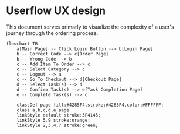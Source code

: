 # Userflow UX design

This document serves primarly to visualize the complexity of a user's journey through the ordering process.

```mermaid
flowchart TB
    a[Main Page] -- Click Login Button --> b[Login Page]
    b -- Correct Code --> c[Order Page]
    b -- Wrong Code --> b
    c -- Add Item To Order --> c
    c -- Select Category --> c
    c -- Logout --> a
    c -- Go To Checkout --> d[Checkout Page]
    d -- Select Task(s) --> d
    d -- Confirm Task(s) --> e[Task Completion Page]
    e -- Complete Task(s) --> c

    classDef page fill:#4285F4,stroke:#4285F4,color:#FFFFFF;
    class a,b,c,d,e page
    linkStyle default stroke:3F4145;
    linkStyle 5,9 stroke:orange;
    linkStyle 2,3,4,7 stroke:green;
```

